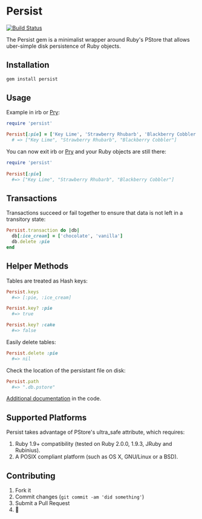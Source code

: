 # Persist
[![Build Status](https://travis-ci.org/havenwood/persist.png?branch=master)](https://travis-ci.org/havenwood/persist)

The Persist gem is a minimalist wrapper around Ruby's PStore that allows uber-simple disk persistence of Ruby objects.

## Installation
```bash
gem install persist
```

## Usage
Example in irb or [Pry](http://pryrepl.org):
```ruby
require 'persist'

Persist[:pie] = ['Key Lime', 'Strawberry Rhubarb', 'Blackberry Cobbler']
  # => ["Key Lime", "Strawberry Rhubarb", "Blackberry Cobbler"]
```

You can now exit irb or [Pry](http://pryrepl.org) and your Ruby objects are still there:
```ruby
require 'persist'
  
Persist[:pie]
  #=> ["Key Lime", "Strawberry Rhubarb", "Blackberry Cobbler"]
```

## Transactions
Transactions succeed or fail together to ensure that data is not left in a transitory state:
```ruby
Persist.transaction do |db|
  db[:ice_cream] = ['chocolate', 'vanilla']
  db.delete :pie
end
```

## Helper Methods
Tables are treated as Hash keys:
```ruby
Persist.keys
  #=> [:pie, :ice_cream]

Persist.key? :pie
  #=> true

Persist.key? :cake
  #=> false
```

Easily delete tables:
```ruby
Persist.delete :pie
  #=> nil
```

Check the location of the persistant file on disk:
```ruby
Persist.path
  #=> ".db.pstore"
```

[Additional documentation](https://github.com/Havenwood/persist/blob/master/lib/persist/persist.rb) in the code.

## Supported Platforms

Persist takes advantage of PStore's ultra_safe attribute, which requires:

1. Ruby 1.9+ compatibility (tested on Ruby 2.0.0, 1.9.3, JRuby and Rubinius).
2. A POSIX compliant platform (such as OS X, GNU/Linux or a BSD).

## Contributing

1. Fork it
2. Commit changes (`git commit -am 'did something'`)
3. Submit a Pull Request
4. :cake:
